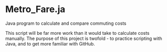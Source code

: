 # Metro_Fare.ja
Java program to calculate and compare commuting costs

This script will be far more work than it would take to calculate costs manually. The purpose of this project is twofold - to practice scripting with Java, and to get more familiar with GitHub.
